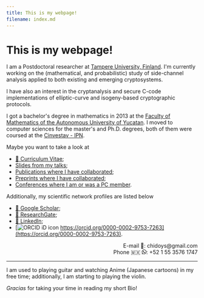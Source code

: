 ```yaml
---
title: This is my webpage!
filename: index.md
--- 
```


# This is my webpage!

I am a Postdoctoral researcher at [Tampere University, Finland](https://www.tuni.fi/en). I'm currently working on the (mathematical, and probabilistic) study of side-channel analysis applied to both existing and emerging cryptosystems. 

I have also an interest in the cryptanalysis and secure C-code implementations of elliptic-curve and isogeny-based cryptographic protocols.

I got a bachelor's degree in mathematics in 2013 at the [Faculty of Mathematics of the Autonomous University of Yucatan](https://www.matematicas.uady.mx/). I moved to computer sciences for the master's and Ph.D. degrees, both of them were coursed at the [Cinvestav - IPN](https://www.cs.cinvestav.mx/en).

Maybe you want to take a look at  
- [&#128196; Curriculum Vitae](pdfs/CV-ChiDominguez.pdf);
- [Slides from my talks](slides.md);
- [Publications where I have collaborated](publications.md);
- [Preprints where I have collaborated](preprints.md);
- [Conferences where I am or was a PC member](pcmember.md).

Additionally, my scientific network profiles are listed below
- [&#128279; Google Scholar](https://scholar.google.com/citations?user=a3bmRrwAAAAJ);
- [&#128279; ResearchGate](https://www.researchgate.net/profile/Jesus_Javier_Chi-Dominguez);
- [&#128279; LinkedIn](https://www.linkedin.com/in/jesus-javier-chi-dominguez-1b4282108/);
- [![ORCID iD icon](https://orcid.org/sites/default/files/images/orcid_16x16.png) https://orcid.org/0000-0002-9753-7263](https://orcid.org/0000-0002-9753-7263).

<div align="right">
E-mail &#x1F4E7;: chidoys&#x40;gmail.com
<br>
Phone &#127474;&#127485; <!--&#128241;--><img alt="WhatsApp icon" src="images/icons/WhatsApp.svg" style="width:12px;height:12px;">: +52 1 55 3576 1747
<!-- Phone &#127467;&#127470; &#128241;: -->

</div>

---

I am used to playing guitar and watching Anime (Japanese cartoons) in my free time; additionally, I am starting to playing the violin.

_Gracias_ for taking your time in reading my short Bio!
